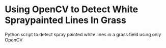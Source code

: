 # Using OpenCV to Detect White Spraypainted Lines In Grass
Python script to detect spray painted white lines in a grass field using only OpenCV
